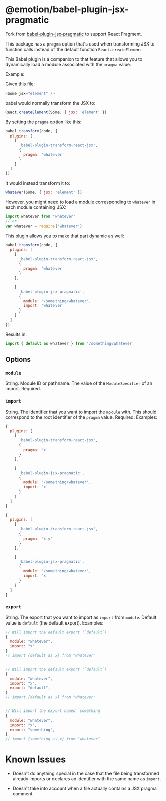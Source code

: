 # @emotion/babel-plugin-jsx-pragmatic

Fork from [babel-plugin-jsx-pragmatic](https://github.com/jmm/babel-plugin-jsx-pragmatic) to support React Fragment.

This package has a `pragma` option that's used when transforming JSX to function calls instead of the default function `React.createElement`.

This Babel plugin is a companion to that feature that allows you to dynamically load a module associated with the `pragma` value.

Example:

Given this file:

```js
<Some jsx="element" />
```

babel would normally transform the JSX to:

```js
React.createElement(Some, { jsx: 'element' })
```

By setting the `pragma` option like this:

```js
babel.transform(code, {
  plugins: [
    [
      'babel-plugin-transform-react-jsx',
      {
        pragma: 'whatever'
      }
    ]
  ]
})
```

It would instead transform it to:

```js
whatever(Some, { jsx: 'element' })
```

However, you might need to load a module corresponding to `whatever` in each module containing JSX:

```js
import whatever from 'whatever'
// or
var whatever = require('whatever')
```

This plugin allows you to make that part dynamic as well:

```js
babel.transform(code, {
  plugins: [
    [
      'babel-plugin-transform-react-jsx',
      {
        pragma: 'whatever'
      }
    ],

    [
      'babel-plugin-jsx-pragmatic',
      {
        module: '/something/whatever',
        import: 'whatever'
      }
    ]
  ]
})
```

Results in:

```js
import { default as whatever } from '/something/whatever'
```

## Options

### `module`

String. Module ID or pathname. The value of the `ModuleSpecifier` of an import. Required.

### `import`

String. The identifier that you want to import the `module` with. This should correspond to the root identifier of the `pragma` value. Required. Examples:

```js
{
  plugins: [
    [
      'babel-plugin-transform-react-jsx',
      {
        pragma: 'x'
      }
    ],

    [
      'babel-plugin-jsx-pragmatic',
      {
        module: '/something/whatever',
        import: 'x'
      }
    ]
  ]
}

{
  plugins: [
    [
      'babel-plugin-transform-react-jsx',
      {
        pragma: 'x.y'
      }
    ],

    [
      'babel-plugin-jsx-pragmatic',
      {
        module: '/something/whatever',
        import: 'x'
      }
    ]
  ]
}
```

### `export`

String. The export that you want to import as `import` from `module`. Default value is `default` (the default export). Examples:

```js
// Will import the default export (`default`)
{
  module: "whatever",
  import: "x"
}
// import {default as x} from "whatever"


// Will import the default export (`default`)
{
  module: "whatever",
  import: "x",
  export: "default",
}
// import {default as x} from "whatever"


// Will import the export named `something`
{
  module: "whatever",
  import: "x",
  export: "something",
}
// import {something as x} from "whatever"
```

# Known Issues

- Doesn't do anything special in the case that the file being transformed
  already imports or declares an identifier with the same name as `import`.

- Doesn't take into account when a file actually contains a JSX pragma comment.
